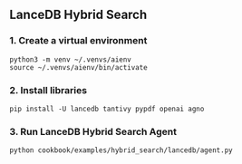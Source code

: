 ## LanceDB Hybrid Search

### 1. Create a virtual environment

```shell
python3 -m venv ~/.venvs/aienv
source ~/.venvs/aienv/bin/activate
```

### 2. Install libraries

```shell
pip install -U lancedb tantivy pypdf openai agno
```

### 3. Run LanceDB Hybrid Search Agent

```shell
python cookbook/examples/hybrid_search/lancedb/agent.py
```
